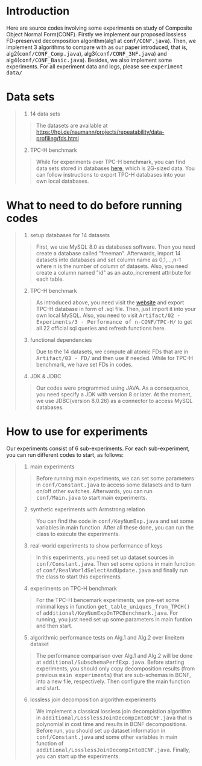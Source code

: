 # Introduction
Here are source codes involving some experiments on study of Composite Object Normal Form(CONF).
Firstly we implement our proposed lossless FD-preserved decomposition algorithm(alg1 at <kbd>conf/CONF.java</kbd>).
Then, we implement 3 algorithms to compare with as our paper introduced, that is, alg2(<kbd>conf/CONF_Comp.java</kbd>), alg3(<kbd>conf/CONF_3NF.java</kbd>) and alg4(<kbd>conf/CONF_Basic.java</kbd>). Besides, we also implement some experiments. For all experiment data and logs, please see <kbd>experiment data/</kbd>
# Data sets
> 1. 14 data sets
>> The datasets are available at https://hpi.de/naumann/projects/repeatability/data-profiling/fds.html
> 2. TPC-H benchmark
>> While for experiments over TPC-H benchmark, you can find data sets stored in databases [here](https://relational.fit.cvut.cz/dataset/TPCH), which is 2G-sized data. You can follow instructions to export TPC-H databases into your own local databases.
# What to need to do before running codes
> 1. setup databases for 14 datasets
>> First, we use MySQL 8.0 as databases software. Then you need create a database called "freeman". Afterwards, import 14 datasets into databases and set column name as 0,1,...,n-1 where n is the number of column of datasets. Also, you need create a column named "id" as an auto_increment attribute for each table.
> 2. TPC-H benchmark
>> As introduced above, you need visit the [website](https://relational.fit.cvut.cz/dataset/TPCH) and export TPC-H database in form of .sql file. Then, just import it into your own local MySQL. Also, you need to visit <kbd>Artifact/02 - Experiments/3 - Performance of n-CONF/TPC-H/</kbd> to get all 22 official sql queries and refresh functions here.
>3. functional dependencies
>> Due to the 14 datasets, we compute all atomic FDs that are in <kbd>Artifact/03 - FD/</kbd> and then use if needed. While for TPC-H benchmark, we have set FDs in codes.
>4. JDK & JDBC
>> Our codes were programmed using JAVA. As a consequence, you need specify a JDK with version 8 or later. At the moment, we use JDBC(version 8.0.26) as a connector to access MySQL databases.
# How to use for experiments
Our experiments consist of 6 sub-experiments. For each sub-experiment, you can run different codes to start, as follows:
> 1. main experiments
>> Before running main experiments, we can set some parameters in <kbd>conf/Constant.java</kbd> to access some datasets and to turn on/off other switches. Afterwards, you can run <kbd>conf/Main.java</kbd> to start main experiments.
> 2. synthetic experiments with Armstrong relation
>> You can find the code in <kbd>conf/KeyNumExp.java</kbd> and set some variables in main function. After all these done, you can run the class to execute the experiments.
> 3. real-world experiments to show performance of keys
>> In this experiments, you need set up dataset sources in <kbd>conf/Constant.java</kbd>. Then set some options in main function of <kbd>conf/RealWorldSelectAndUpdate.java</kbd> and finally run the class to start this experiments.
> 4. experiments on TPC-H benchmark
>> For the TPC-H bencemark experiments, we pre-set some minimal keys in function <kbd>get_table_uniques_from_TPCH()</kbd> of <kbd>additional/KeyNumExpOnTPCBenchmark.java</kbd>. For running, you just need set up some parameters in main funtion and then start.
> 5. algorithmic performance tests on Alg.1 and Alg.2 over lineitem dataset
>> The performance comparison over Alg.1 and Alg.2 will be done at <kbd>additional/SubschemaPerfExp.java</kbd>. Before starting experiments, you should only copy decomposition results (from previous <kbd>main experiments</kbd>) that are sub-schemas in BCNF, into a new file, respectively. Then configure the main function and start.
> 6. lossless join decomposition algorithm experiments
>> We implement a classical lossless join decompistion algorithm in <kbd>additional/LosslessJoinDecompIntoBCNF.java</kbd> that is polynomial in cost time and results in BCNF decompositions. Before run, you should set up dataset information in <kbd>conf/Constant.java</kbd> and some other variables in main function of <kbd>additional/LosslessJoinDecompIntoBCNF.java</kbd>. Finally, you can start up the experiments.
